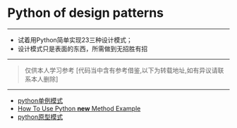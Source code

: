 # Python of design patterns
--- 
- 试着用Python简单实现23三种设计模式；
- 设计模式只是表面的东西，所需做到无招胜有招
---
> 仅供本人学习参考
> [代码当中含有参考借鉴,以下为转载地址,如有异议请联系本人删除]
--- 
+ [python单例模式](https://www.cnblogs.com/linxiyue/p/3902256.html)
+ [How To Use Python __new__ Method Example](https://www.code-learner.com/how-to-use-python-__new__-method-example/)
+ [python原型模式](https://www.cnblogs.com/siriuswang/p/4663669.html)
